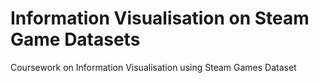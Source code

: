 # Information Visualisation on Steam Game Datasets
 Coursework on Information Visualisation using Steam Games Dataset
